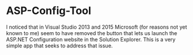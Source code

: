 # ASP-Config-Tool
I noticed that in Visual Studio 2013 and 2015 Microsoft (for reasons not yet known to me) seem to have removed the button that lets us launch the ASP.NET Configuration website in the Solution Explorer.
This is a very simple app that seeks to address that issue.
